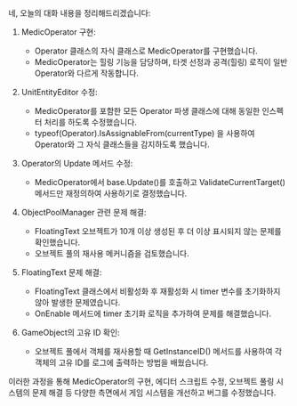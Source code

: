 네, 오늘의 대화 내용을 정리해드리겠습니다:

1. MedicOperator 구현:
   - Operator 클래스의 자식 클래스로 MedicOperator를 구현했습니다.
   - MedicOperator는 힐링 기능을 담당하며, 타겟 선정과 공격(힐링) 로직이 일반 Operator와 다르게 작동합니다.

2. UnitEntityEditor 수정:
   - MedicOperator를 포함한 모든 Operator 파생 클래스에 대해 동일한 인스펙터 처리를 하도록 수정했습니다.
   - typeof(Operator).IsAssignableFrom(currentType) 을 사용하여 Operator와 그 자식 클래스들을 감지하도록 했습니다.

3. Operator의 Update 메서드 수정:
   - MedicOperator에서 base.Update()를 호출하고 ValidateCurrentTarget() 메서드만 재정의하여 사용하기로 결정했습니다.

4. ObjectPoolManager 관련 문제 해결:
   - FloatingText 오브젝트가 10개 이상 생성된 후 더 이상 표시되지 않는 문제를 확인했습니다.
   - 오브젝트 풀의 재사용 메커니즘을 검토했습니다.

5. FloatingText 문제 해결:
   - FloatingText 클래스에서 비활성화 후 재활성화 시 timer 변수를 초기화하지 않아 발생한 문제였습니다.
   - OnEnable 메서드에 timer 초기화 로직을 추가하여 문제를 해결했습니다.

6. GameObject의 고유 ID 확인:
   - 오브젝트 풀에서 객체를 재사용할 때 GetInstanceID() 메서드를 사용하여 각 객체의 고유 ID를 로그에 출력하는 방법을 배웠습니다.

이러한 과정을 통해 MedicOperator의 구현, 에디터 스크립트 수정, 오브젝트 풀링 시스템의 문제 해결 등 다양한 측면에서 게임 시스템을 개선하고 버그를 수정했습니다.